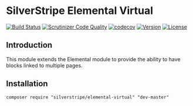 # SilverStripe Elemental Virtual

[![Build Status](http://img.shields.io/travis/silverstripe/silverstripe-elemental-virtual.svg?style=flat-square)](https://travis-ci.org/silverstripe/silverstripe-elemental-virtual)
[![Scrutinizer Code Quality](https://scrutinizer-ci.com/g/silverstripe/silverstripe-elemental-virtual/badges/quality-score.png?b=master)](https://scrutinizer-ci.com/g/silverstripe/silverstripe-elemental-virtual/?branch=master)
[![codecov](https://codecov.io/gh/silverstripe/silverstripe-elemental-virtual/branch/master/graph/badge.svg)](https://codecov.io/gh/silverstripe/silverstripe-elemental-virtual)
[![Version](http://img.shields.io/packagist/v/silverstripe/elemental-virtual.svg?style=flat-square)](https://packagist.org/packages/silverstripe/elemental-virtual)
[![License](http://img.shields.io/packagist/l/silverstripe/elemental-virtual.svg?style=flat-square)](licence)

## Introduction

This module extends the Elemental module to provide the ability to have blocks
linked to multiple pages.

## Installation

```
composer require "silverstripe/elemental-virtual" "dev-master"
```
